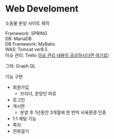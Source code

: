 # Web Develoment

소동물 분양 사이트 제작

Framework: SPRING </br>
DB: MariaDB</br>
DB Framework: MyBatis</br>
WAS: Tomcat ver8.5</br>
이슈 관리: Trello [이슈 관리 내용이 궁금하시다면 여기로!](https://trello.com/smallanimals)

그외: Graph QL

기능 구현
  - 회원가입
    - 브리더, 분양인 따로
  - 로그인
  - 게시판
    - 분양 후 1년동안 3개월에 한 번씩 사육환경 인증
  - 1:1 채팅 기능
  - 쪽지
  - 전화걸기 
